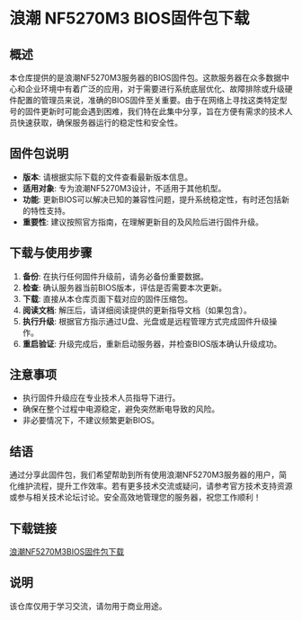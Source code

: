 # 浪潮 NF5270M3 BIOS固件包下载

## 概述
本仓库提供的是浪潮NF5270M3服务器的BIOS固件包。这款服务器在众多数据中心和企业环境中有着广泛的应用，对于需要进行系统底层优化、故障排除或升级硬件配置的管理员来说，准确的BIOS固件至关重要。由于在网络上寻找这类特定型号的固件更新时可能会遇到困难，我们特在此集中分享，旨在方便有需求的技术人员快速获取，确保服务器运行的稳定性和安全性。

## 固件包说明
- **版本**: 请根据实际下载的文件查看最新版本信息。
- **适用对象**: 专为浪潮NF5270M3设计，不适用于其他机型。
- **功能**: 更新BIOS可以解决已知的兼容性问题，提升系统稳定性，有时还包括新的特性支持。
- **重要性**: 建议按照官方指南，在理解更新目的及风险后进行固件升级。

## 下载与使用步骤
1. **备份**: 在执行任何固件升级前，请务必备份重要数据。
2. **检查**: 确认服务器当前BIOS版本，评估是否需要本次更新。
3. **下载**: 直接从本仓库页面下载对应的固件压缩包。
4. **阅读文档**: 解压后，请详细阅读提供的更新指导文档（如果包含）。
5. **执行升级**: 根据官方指示通过U盘、光盘或是远程管理方式完成固件升级操作。
6. **重启验证**: 升级完成后，重新启动服务器，并检查BIOS版本确认升级成功。

## 注意事项
- 执行固件升级应在专业技术人员指导下进行。
- 确保在整个过程中电源稳定，避免突然断电导致的风险。
- 非必要情况下，不建议频繁更新BIOS。

## 结语
通过分享此固件包，我们希望帮助到所有使用浪潮NF5270M3服务器的用户，简化维护流程，提升工作效率。若有更多技术交流或疑问，请参考官方技术支持资源或参与相关技术论坛讨论。安全高效地管理您的服务器，祝您工作顺利！

## 下载链接
[浪潮NF5270M3BIOS固件包下载](https://pan.quark.cn/s/2e9ece6ea5b2)

## 说明

该仓库仅用于学习交流，请勿用于商业用途。
